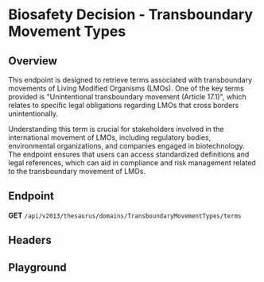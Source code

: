 <script setup>
import "@/style.css"
import SwaggerUI from "@/swagger/view/SwaggerUI.vue"
import swaggerJson from "@/swagger/json/thesaurus/biosafety-decision/transboundary-movement-types.json";

const swaggerSpecs = [
  { json:swaggerJson, protected: false },
];
</script>

# Biosafety Decision - Transboundary Movement Types

## Overview

This endpoint is designed to retrieve terms associated with transboundary movements of Living Modified Organisms (LMOs). One of the key terms provided is "Unintentional transboundary movement (Article 17.1)", which relates to specific legal obligations regarding LMOs that cross borders unintentionally.

Understanding this term is crucial for stakeholders involved in the international movement of LMOs, including regulatory bodies, environmental organizations, and companies engaged in biotechnology. The endpoint ensures that users can access standardized definitions and legal references, which can aid in compliance and risk management related to the transboundary movement of LMOs.


## Endpoint

**GET** `/api/v2013/thesaurus/domains/TransboundaryMovementTypes/terms`

## Headers
<!--@include: @/../components/common/header/accept.md-->

## Playground

<SwaggerUI :swaggerSpecs="swaggerSpecs" />